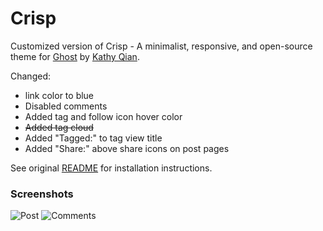 # Crisp

Customized version of Crisp - A minimalist, responsive, and open-source theme for [Ghost](http://ghost.org) by [Kathy Qian](http://kathyqian.com).

Changed:
* link color to blue
* Disabled comments
* Added tag and follow icon hover color
* <s>Added tag cloud</s>
* Added "Tagged:" to tag view title
* Added "Share:" above share icons on post pages

See original [README](https://raw.github.com/kathyqian/crisp-ghost-theme/master/README.md) for installation instructions.

### Screenshots
![Post](https://raw.github.com/kathyqian/crisp-ghost-theme/master/screenshots/post.png)
![Comments](https://raw.github.com/kathyqian/crisp-ghost-theme/master/screenshots/post-2.png)
